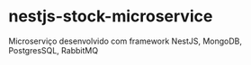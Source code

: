 # nestjs-stock-microservice
Microserviço desenvolvido com framework NestJS, MongoDB, PostgresSQL, RabbitMQ
